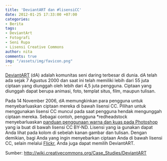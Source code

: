 ```yaml
---
title: 'DeviantART dan #lisensiCC'
date: 2012-01-25 17:33:00 +07:00
categories:
- Berita
tags:
- DeviantArt
- Fotografi
- Seni Rupa
- Lisensi Creative Commons
author: nita
comments: true
img: "/assets/img/favicon.png"
---
```


[DeviantART](http://www.deviantart.com/) (dA) adalah komunitas seni daring terbesar di dunia. dA telah ada sejak 7 Agustus 2000 dan saat ini telah memiliki lebih dari 55 juta ciptaan yang diunggah oleh lebih dari 4,5 juta pengguna. Ciptaan yang diunggah dapat berupa animasi, foto, templat situs, film, maupun tulisan.

Pada 14 November 2006, dA memungkinkan para pengguna untuk menyebarluaskan ciptaan mereka di bawah lisensi CC. Pilihan untuk menggunakan lisensi CC muncul pada saat pengguna hendak mengunggah ciptaan mereka. Sebagai contoh, pengguna *redheadstock menyebarluaskan [panduan penggunaan warna dan kuas pada Photoshop](http://redheadstock.deviantart.com/art/Tutorial-Brushes-and-Colors-45664578) yang ia buat di bawah lisensi CC BY-ND. Lisensi yang ia gunakan dapat Anda lihat pada kolom di sebelah kanan gambar dan tulisan. Dengan demikian, bagi Anda yang ingin menyebarkan ciptaan Anda di bawah lisensi CC, selain melalui [Flickr](http://creativecommons.or.id/2011/12/pilihan-lisensi-creative-commons-di-flickr/), Anda juga dapat memilih DeviantART.

Sumber: http://wiki.creativecommons.org/Case_Studies/DeviantART
